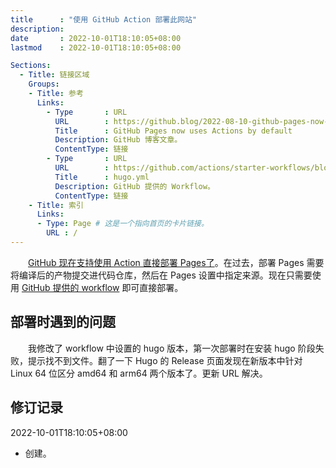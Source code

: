 ```yaml
---
title      : "使用 GitHub Action 部署此网站"
description: 
date       : 2022-10-01T18:10:05+08:00
lastmod    : 2022-10-01T18:10:05+08:00

Sections:
  - Title: 链接区域
    Groups:
    - Title: 参考
      Links:
        - Type       : URL
          URL        : https://github.blog/2022-08-10-github-pages-now-uses-actions-by-default/
          Title      : GitHub Pages now uses Actions by default
          Description: GitHub 博客文章。
          ContentType: 链接
        - Type       : URL
          URL        : https://github.com/actions/starter-workflows/blob/main/pages/hugo.yml
          Title      : hugo.yml
          Description: GitHub 提供的 Workflow。
          ContentType: 链接
    - Title: 索引
      Links:
      - Type: Page # 这是一个指向首页的卡片链接。
        URL : /
---
```


　　[GitHub 现在支持使用 Action 直接部署 Pages了](https://github.blog/2022-08-10-github-pages-now-uses-actions-by-default/)。在过去，部署 Pages 需要将编译后的产物提交进代码仓库，然后在 Pages 设置中指定来源。现在只需要使用 [GitHub 提供的 workflow](https://github.com/actions/starter-workflows/blob/main/pages/hugo.yml) 即可直接部署。

## 部署时遇到的问题
　　我修改了 workflow 中设置的 hugo 版本，第一次部署时在安装 hugo 阶段失败，提示找不到文件。翻了一下 Hugo 的 Release 页面发现在新版本中针对 Linux 64 位区分 amd64 和 arm64 两个版本了。更新 URL 解决。

## 修订记录

2022-10-01T18:10:05+08:00
* 创建。